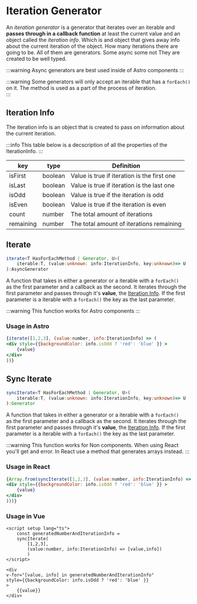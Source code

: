 # Iteration Generator

An _iteration generator_ is a generator that iterates over an iterable and **passes through
in a callback function** at least the current value and an object called the _iteration info_. Which is and object that
gives away info about the current iteration of the object. How many iterations there are going to be.
All of them are generators. Some async some not They are created to be well typed.

:::warning
Async generators are best used inside of Astro components
:::

:::warning
Some generators will only accept an iterable that has a `forEach()` on it.
The method is used as a part of the process of iteration.  
:::

## Iteration Info

The iteration info is an object that is created to pass on information about the current iteration.

:::info
This table below is a decscription of all the properties of the IterationInfo.
:::

| key       | type    | Definition                                  |
| --------- | ------- | ------------------------------------------- |
| isFirst   | boolean | Value is true if iteration is the first one |
| isLast    | boolean | Value is true if iteration is the last one  |
| isOdd     | boolean | Value is true if the iteration is odd       |
| isEven    | boolean | Value is true if the iteration is even      |
| count     | number  | The total amount of iterations              |
| remaining | number  | The total amount of iterations remaining    |

<!-- :::info Iteration Info Props Table

::: -->

## Iterate

```ts
iterate<T HasForEachMethod | Generator, U>(
    iterable:T, (value:unknown: info:IterationInfo, key:unknown)=> U
):AsyncGenerator
```

A function that takes in either a generator or a iterable with a `forEach()`  
as the first parameter and a callback as the second.
It iterates through the first parameter and passes through it's **value**,
the [Iteration Info](#iteration-info).
If the first parameter is a iterable with a `forEach()` the key as the last parameter.

:::warning
This function works for Astro components
:::

### Usage in Astro

```jsx
{iterate([1,2,3], (value:number, info:IterationInfo) => (
<div style={{backgroundColor: info.isOdd ? 'red': 'blue' }} >
    {value}
</div>
))}
```

## Sync Iterate

```ts
syncIterate<T HasForEachMethod | Generator, U>(
    iterable:T, (value:unknown: info:IterationInfo, key:unknown)=> U
):Generator
```

A function that takes in either a generator or a iterable with a `forEach()`  
as the first parameter and a callback as the second.
It iterates through the first parameter and passes through it's **value**,
the [Iteration Info](#iteration-info).
If the first parameter is a iterable with a `forEach()` the key as the last parameter.

:::warning
This function works for Non components. When using React you'll get and error.
In React use a method that generates arrays instead.
:::

### Usage in React

```jsx
{Array.from(syncIterate([1,2,3], (value:number, info:IterationInfo) => (
<div style={{backgroundColor: info.isOdd ? 'red': 'blue' }} >
    {value}
</div>
)))}
```

### Usage in Vue

```vue
<script setup lang="ts">
    const generatedNumberAndIterationInfo =
    syncIterate(
        [1,2,3],
        (value:number, info:IterationInfo) => [value,info])
        )
</script>

<div
v-for="[value, info] in generatedNumberAndIterationInfo"
style={{backgroundColor: info.isOdd ? 'red': 'blue' }}
>
    {{value}}
</div>

```
